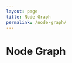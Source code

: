 ```yaml
---
layout: page
title: Node Graph
permalink: /node-graph/
---
```


# Node Graph

<script type="text/javascript" src="https://d3js.org/d3.v6.min.js"></script>
<link type="text/css" rel="stylesheet" href="./node.css" media="screen" />
<script type="text/javascript" src="./node.js"></script>
